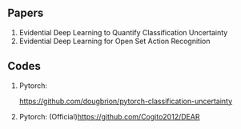 ## Papers

1. Evidential Deep Learning to Quantify Classification Uncertainty
1. Evidential Deep Learning for Open Set Action Recognition

## Codes

1. Pytorch:

   https://github.com/dougbrion/pytorch-classification-uncertainty

2. Pytorch:
   (Official)https://github.com/Cogito2012/DEAR